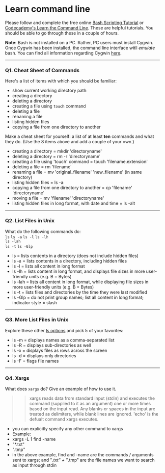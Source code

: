 # Learn command line

Please follow and complete the free online [Bash Scripting Tutorial](https://ryanstutorials.net/bash-scripting-tutorial/) or [Codecademy's Learn the Command Line](https://www.codecademy.com/learn/learn-the-command-line). These are helpful tutorials. You should be able to go through these in a couple of hours.

**Note:** Bash is not installed on a PC. Rather, PC users must install Cygwin. Once Cygwin has been installed, the command line interface witll _emulate_ bash. You can find all information regarding Cygwin [here](https://www.cygwin.com/).

---

### Q1.  Cheat Sheet of Commands  

Here's a list of items with which you should be familiar:  
* show current working directory path
* creating a directory
* deleting a directory
* creating a file using `touch` command
* deleting a file
* renaming a file
* listing hidden files
* copying a file from one directory to another

Make a cheat sheet for yourself: a list of at least **ten** commands and what they do.  (Use the 8 items above and add a couple of your own.)  

> > 
* creating a directory = mkdir 'directoryname'
* deleting a directory = rm -r 'directoryname'
* creating a file using 'touch' command = touch 'filename.extension'
* deleting a file = rm 'filename'
* renaming a file = mv 'original_filename' 'new_filename' (in same directory)
* listing hidden files = ls -a
* copying a file from one directory to another = cp 'filename' 'directoryname'
* moving a file = mv 'filename' 'directoryname'
* listing hidden files in long format, with date and time = ls -alt

---

### Q2.  List Files in Unix   

What do the following commands do:  
`ls`
`ls -a`
`ls -l`
`ls -lh`  
`ls -lah`  
`ls -t`
`ls -Glp`  

> > 
* ls = lists contents in a directory (does not include hidden files)
* ls -a = lists contents in a directory, including hidden files
* ls -l = lists all content in long format
* ls -lh = lists content in long format, and displays file sizes in more user-friendly units (e.g. B = Bytes)
* ls -lah = lists all content in long format, while displaying file sizes in more user-friendly units (e.g. B = Bytes)
* ls -t = lists files and directories by the time they were last modified
* ls -Glp = do not print group names; list all content in long format; indicator style = slash


---

### Q3.  More List Files in Unix  

Explore these other [ls options](http://www.techonthenet.com/unix/basic/ls.php) and pick 5 of your favorites:

> > 
* ls -m = displays names as a comma-separated list
* ls -R = displays sub-directories as well
* ls -x = displays files as rows across the screen
* ls -d = displays only directories
* ls -F = flags file names

---

### Q4.  Xargs   

What does `xargs` do? Give an example of how to use it.

> > xargs reads data from standard input (stdin) and executes the command (supplied to it as an argument) one or more times based on the input read. Any blanks or spaces in the input are treated as delimiters, while blank lines are ignored. 'echo' is the defualt command xargs executes.
* you can explicitly specify any other command to xargs
* Example: 
* xargs -L 1 find -name 
* "*.txt"
* ".tmp"
* in the above example, find and -name are the commands / arguments sent to xargs; and "*.txt" + "*.tmp" are the file names we want to search as input through stdin

 

